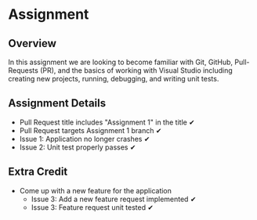 # Assignment

## Overview

In this assignment we are looking to become familiar with Git, GitHub, Pull-Requests (PR), and the basics of working with Visual Studio including creating new projects, running, debugging, and writing unit tests.

## Assignment Details

- Pull Request title includes "Assignment 1" in the title ✔
- Pull Request targets Assignment 1 branch ✔
- Issue 1: Application no longer crashes ✔
- Issue 2: Unit test properly passes ✔

## Extra Credit

- Come up with a new feature for the application
  - Issue 3: Add a new feature request implemented ✔
  - Issue 3: Feature request unit tested ✔
